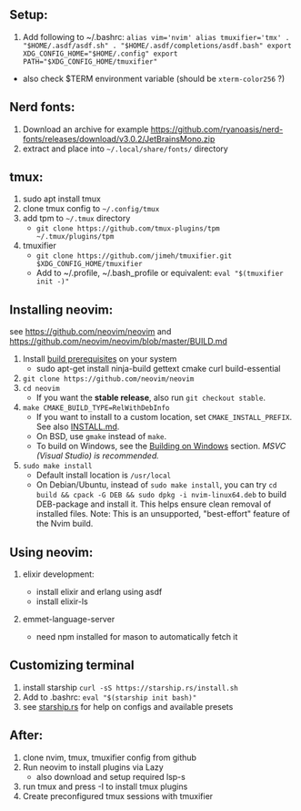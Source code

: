 ## Setup:

1. Add following to ~/.bashrc:
`
    alias vim='nvim'
    alias tmuxifier='tmx'
    . "$HOME/.asdf/asdf.sh"
    . "$HOME/.asdf/completions/asdf.bash"
    export XDG_CONFIG_HOME="$HOME/.config"
    export PATH="$XDG_CONFIG_HOME/tmuxifier"
`
- also check $TERM environment variable (should be `xterm-color256` ?)

## Nerd fonts:

1. Download an archive for example https://github.com/ryanoasis/nerd-fonts/releases/download/v3.0.2/JetBrainsMono.zip
2. extract and place into `~/.local/share/fonts/` directory

## tmux:

1. sudo apt install tmux
2. clone tmux config to `~/.config/tmux`
3. add tpm to `~/.tmux` directory
    - `git clone https://github.com/tmux-plugins/tpm ~/.tmux/plugins/tpm`
4. tmuxifier
    - `git clone https://github.com/jimeh/tmuxifier.git $XDG_CONFIG_HOME/tmuxifier`
    - Add to ~/.profile, ~/.bash_profile or equivalent: `eval "$(tmuxifier init -)"`

## Installing neovim:

see https://github.com/neovim/neovim and https://github.com/neovim/neovim/blob/master/BUILD.md

1. Install [build prerequisites](#build-prerequisites) on your system
    - sudo apt-get install ninja-build gettext cmake curl build-essential
2. `git clone https://github.com/neovim/neovim`
3. `cd neovim`
    - If you want the **stable release**, also run `git checkout stable`.
4. `make CMAKE_BUILD_TYPE=RelWithDebInfo`
    - If you want to install to a custom location, set `CMAKE_INSTALL_PREFIX`. See also [INSTALL.md](./INSTALL.md#install-from-source).
    - On BSD, use `gmake` instead of `make`.
    - To build on Windows, see the [Building on Windows](#building-on-windows) section. _MSVC (Visual Studio) is recommended._
5. `sudo make install`
    - Default install location is `/usr/local`
    - On Debian/Ubuntu, instead of `sudo make install`, you can try `cd build && cpack -G DEB && sudo dpkg -i nvim-linux64.deb` to build DEB-package and install it. This helps ensure clean removal of installed files. Note: This is an unsupported, "best-effort" feature of the Nvim build.

## Using neovim:
1. elixir development:
    - install elixir and erlang using asdf
    - install elixir-ls

2. emmet-language-server
    - need npm installed for mason to automatically fetch it

## Customizing terminal
1. install starship `curl -sS https://starship.rs/install.sh`
2. Add to .bashrc: `eval "$(starship init bash)"`
3. see [starship.rs](https://starship.rs) for help on configs and available presets 

## After:

1. clone nvim, tmux, tmuxifier config from github
2. Run neovim to install plugins via Lazy
    - also download and setup required lsp-s
3. run tmux and press <prefix>-I to install tmux plugins
4. Create preconfigured tmux sessions with tmuxifier

